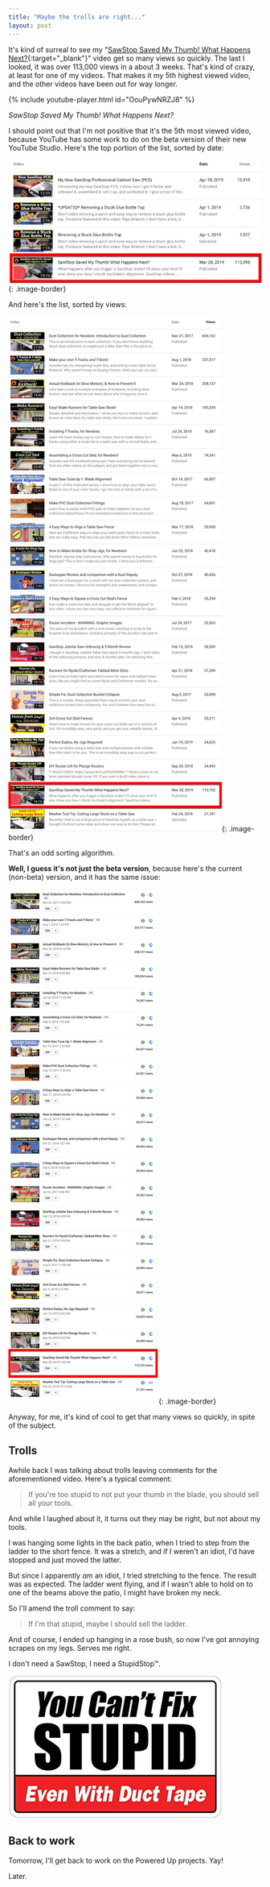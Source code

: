 ```yaml
---
title: "Maybe the trolls are right..."
layout: post
---
```

It's kind of surreal to see my "[SawStop Saved My Thumb! What Happens Next?](https://youtu.be/OouPywNRZJ8){:target="_blank"}" video get so many views so quickly. The last I looked, it was over 113,000 views in a about 3 weeks. That's kind of crazy, at least for one of my videos. That makes it my 5th highest viewed video, and the other videos have been out for way longer.

{% include youtube-player.html id="OouPywNRZJ8" %}

*SawStop Saved My Thumb! What Happens Next?*

I should point out that I'm not positive that it's the 5th most viewed video, because YouTube has some work to do on the beta version of their new YouTube Studio. Here's the top portion of the list, sorted by date:

![](/assets/images-posts/2019-04-21.1.01.jpg){: .image-border}

And here's the list, sorted by views:

![](/assets/images-posts/2019-04-21.1.02.jpg){: .image-border}

That's an odd sorting algorithm.

**Well, I guess it's not just the beta version**, because here's the current (non-beta) version, and it has the same issue:

![](/assets/images-posts/2019-04-21.1.03.jpg){: .image-border}

Anyway, for me, it's kind of cool to get that many views so quickly, in spite of the subject.

## Trolls

Awhile back I was talking about trolls leaving comments for the aforementioned video. Here's a typical comment:

> If you're too stupid to not put your thumb in the blade, you should sell all your tools.

And while I laughed about it, it turns out they may be right, but not about my tools.

I was hanging some lights in the back patio, when I tried to step from the ladder to the short fence. It was a stretch, and if I weren't an idiot, I'd have stopped and just moved the latter.

But since I apparently *am* an idiot, I tried stretching to the fence. The result was as expected. The ladder went flying, and if I wasn't able to hold on to one of the beams above the patio, I might have broken my neck.

So I'll amend the troll comment to say:

> If I'm that stupid, maybe I should sell the ladder.

And of course, I ended up hanging in a rose bush, so now I've got annoying scrapes on my legs. Serves me right.

I don't need a SawStop, I need a StupidStop&trade;.

![](/assets/images-posts/2019-04-21.1.04.jpg)

## Back to work

Tomorrow, I'll get back to work on the Powered Up projects. Yay!

Later.
